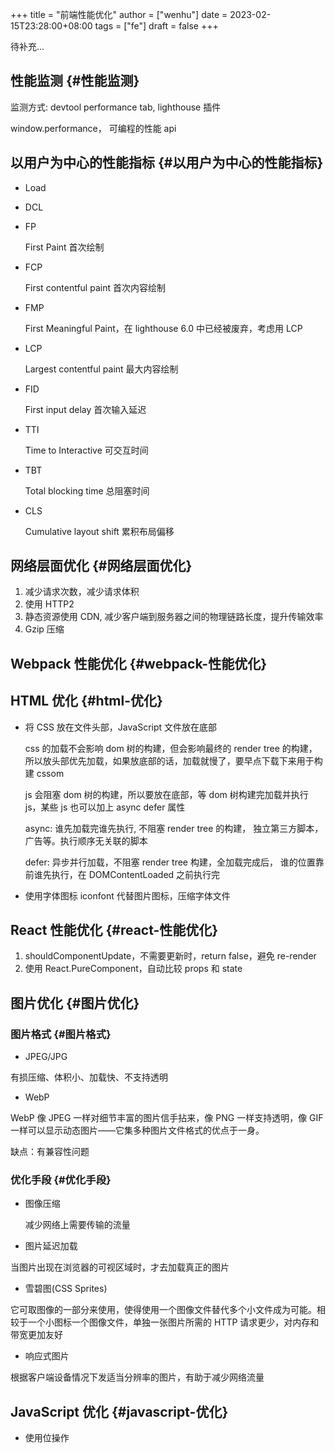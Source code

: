 +++
title = "前端性能优化"
author = ["wenhu"]
date = 2023-02-15T23:28:00+08:00
tags = ["fe"]
draft = false
+++

待补充...


## 性能监测 {#性能监测}

监测方式: devtool performance tab, lighthouse 插件

window.performance， 可编程的性能 api


## 以用户为中心的性能指标 {#以用户为中心的性能指标}

-   Load
-   DCL
-   FP

    First Paint 首次绘制
-   FCP

    First contentful paint 首次内容绘制

-   FMP

    First Meaningful Paint，在 lighthouse 6.0 中已经被废弃，考虑用 LCP

-   LCP

    Largest contentful paint 最大内容绘制
-   FID

    First input delay 首次输入延迟
-   TTI

    Time to Interactive 可交互时间
-   TBT

    Total blocking time 总阻塞时间
-   CLS

    Cumulative layout shift 累积布局偏移


## 网络层面优化 {#网络层面优化}

1.  减少请求次数，减少请求体积
2.  使用 HTTP2
3.  静态资源使用 CDN, 减少客户端到服务器之间的物理链路长度，提升传输效率
4.  Gzip 压缩


## Webpack 性能优化 {#webpack-性能优化}


## HTML 优化 {#html-优化}

-   将 CSS 放在文件头部，JavaScript 文件放在底部

    css 的加载不会影响 dom 树的构建，但会影响最终的 render tree 的构建，所以放头部优先加载，如果放底部的话，加载就慢了，要早点下载下来用于构建 cssom

    js 会阻塞 dom 树的构建，所以要放在底部，等 dom 树构建完加载并执行 js，某些 js 也可以加上 async defer 属性

    async: 谁先加载完谁先执行, 不阻塞 render tree 的构建， 独立第三方脚本，广告等。执行顺序无关联的脚本

    defer: 异步并行加载，不阻塞 render tree 构建，全加载完成后， 谁的位置靠前谁先执行，在 DOMContentLoaded 之前执行完

-   使用字体图标 iconfont 代替图片图标，压缩字体文件


## React 性能优化 {#react-性能优化}

1.  shouldComponentUpdate，不需要更新时，return false，避免 re-render
2.  使用 React.PureComponent，自动比较 props 和 state


## 图片优化 {#图片优化}


### 图片格式 {#图片格式}

-   JPEG/JPG

有损压缩、体积小、加载快、不支持透明

-   WebP

WebP 像 JPEG 一样对细节丰富的图片信手拈来，像 PNG 一样支持透明，像 GIF 一样可以显示动态图片——它集多种图片文件格式的优点于一身。

缺点：有兼容性问题


### 优化手段 {#优化手段}

-   图像压缩

    减少网络上需要传输的流量

-   图片延迟加载

当图片出现在浏览器的可视区域时，才去加载真正的图片

-   雪碧图(CSS Sprites)

它可取图像的一部分来使用，使得使用一个图像文件替代多个小文件成为可能。相较于一个小图标一个图像文件，单独一张图片所需的 HTTP 请求更少，对内存和带宽更加友好

-   响应式图片

根据客户端设备情况下发适当分辨率的图片，有助于减少网络流量


## JavaScript 优化 {#javascript-优化}

-   使用位操作
